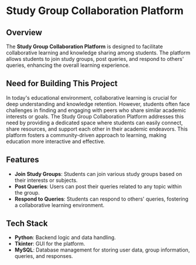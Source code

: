 # Study Group Collaboration Platform

## Overview

The **Study Group Collaboration Platform** is designed to facilitate collaborative learning and knowledge sharing among students. The platform allows students to join study groups, post queries, and respond to others' queries, enhancing the overall learning experience.

## Need for Building This Project

In today's educational environment, collaborative learning is crucial for deep understanding and knowledge retention. However, students often face challenges in finding and engaging with peers who share similar academic interests or goals. The Study Group Collaboration Platform addresses this need by providing a dedicated space where students can easily connect, share resources, and support each other in their academic endeavors. This platform fosters a community-driven approach to learning, making education more interactive and effective.

## Features

- **Join Study Groups**: Students can join various study groups based on their interests or subjects.
- **Post Queries**: Users can post their queries related to any topic within the group.
- **Respond to Queries**: Students can respond to others' queries, fostering a collaborative learning environment.

## Tech Stack

- **Python**: Backend logic and data handling.
- **Tkinter**: GUI for the platform.
- **MySQL**: Database management for storing user data, group information, queries, and responses.


